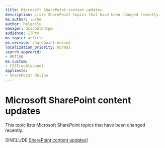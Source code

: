 ```yaml
---
title: Microsoft SharePoint content updates
description: Lists SharePoint topics that have been changed recently.
ms.author: luche
author: helenclu
manager: dcscontentpm
audience: ITPro
ms.topic: article
ms.service: sharepoint-online
localization_priority: Normal
search.appverid:
- MET150
ms.custom: 
- CSSTroubleshoot
appliesto:
- SharePoint Online
---
```

# Microsoft SharePoint content updates

This topic lists Microsoft SharePoint topics that have been changed recently.

[!INCLUDE [SharePoint content updates](../Hub/includes/sharepoint-content-updates.md)]
